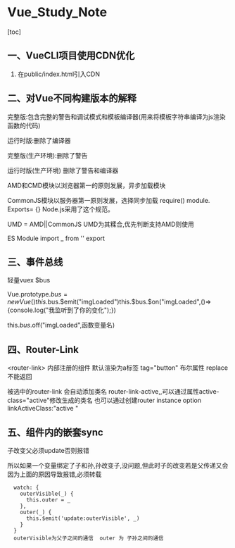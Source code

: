 # Vue_Study_Note

[toc]

## 一、VueCLI项目使用CDN优化

1. 在public/index.html引入CDN

## 二、对Vue不同构建版本的解释

完整版:包含完整的警告和调试模式和模板编译器(用来将模板字符串编译为js渲染函数的代码)

运行时版:删除了编译器

完整版(生产环境):删除了警告

运行时版(生产环境) 删除了警告和编译器

AMD和CMD模块以浏览器第一的原则发展，异步加载模块

CommonJS模块以服务器第一原则发展，选择同步加载 require() module. Exports= {} Node.js采用了这个规范。

UMD = AMD||CommonJS UMD为其糅合,优先判断支持AMD则使用

 ES Module  import _ from '' export

## 三、事件总线

轻量vuex $bus

Vue.prototype.$bus= new Vue() this.$bus.$emit("imgLoaded")this.$bus.$on("imgLoaded",()=>{console.log("我监听到了你的变化");})

 this.$bus.$off("imgLoaded",函数变量名)

## 四、Router-Link

\<router-link> 内部注册的组件  默认渲染为a标签  tag="button"  布尔属性 replace  不能返回

被选中的router-link 会自动添加类名 router-link-active,,可以通过属性active-class="active"修改生成的类名 也可以通过创建router instance option linkActiveClass:"active "

## 五、组件内的嵌套sync

子改变父必须update否则报错

所以如果一个变量绑定了子和孙,孙改变子,没问题,但此时子的改变若是父传递又会因为上面的原因导致报错,必须转载

```
  watch: {
    outerVisible(_) {
      this.outer = _
    },
    outer(_) {
      this.$emit('update:outerVisible', _)
    }
  }
  outerVisible为父子之间的通信  outer 为 子孙之间的通信
```



